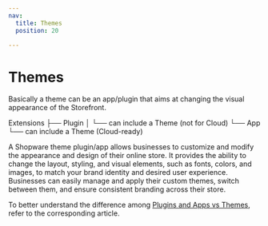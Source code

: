```yaml
---
nav:
  title: Themes
  position: 20

---
```


# Themes

Basically a theme can be an app/plugin that aims at changing the visual appearance of the Storefront.

Extensions
├── Plugin
│   └── can include a Theme (not for Cloud)
└── App
    └── can include a Theme (Cloud-ready)

A Shopware theme plugin/app allows businesses to customize and modify the appearance and design of their online store. It provides the ability to change the layout, styling, and visual elements, such as fonts, colors, and images, to match your brand identity and desired user experience. Businesses can easily manage and apply their custom themes, switch between them, and ensure consistent branding across their store.

To better understand the difference among [Plugins and Apps vs Themes](./differences-plugins-and-apps-vs-themes.md), refer to the corresponding article.
